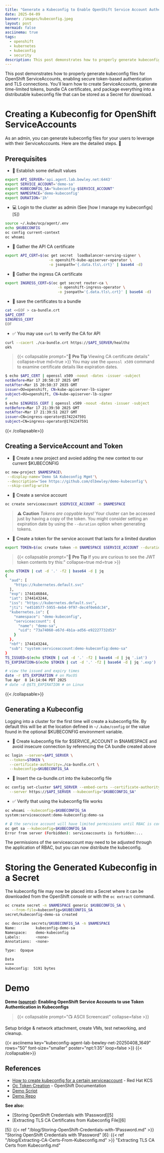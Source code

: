 ```yaml
---
title: "Generate a Kubeconfig to Enable OpenShift Service Account Authentication"
date: 2025-04-09
banner: /images/kubeconfig.jpeg
layout: post
mermaid: false
asciinema: true
tags:
  - openshift
  - kubernetes
  - kubeconfig
  - security
description: This post demonstrates how to properly generate kubeconfig files for OpenShift ServiceAccounts, enabling secure token-based authentication and TLS connections. You'll learn how to create ServiceAccounts, generate time-limited tokens, bundle CA certificates, and package everything into a distributable kubeconfig file that can be stored as a Secret for download.
---
```


This post demonstrates how to properly generate kubeconfig files for OpenShift ServiceAccounts, enabling secure token-based authentication and TLS connections. You'll learn how to create ServiceAccounts, generate time-limited tokens, bundle CA certificates, and package everything into a distributable kubeconfig file that can be stored as a Secret for download.

<!--more-->

# Creating a Kubeconfig for OpenShift ServiceAccounts

As an admin, you can generate kubeconfig files for your users to leverage with their ServiceAccounts. Here are the detailed steps. 🚶

## Prerequisites

* 🔧  Establish some default values

```bash
export API_SERVER='api.agent.lab.bewley.net:6443'
export SERVICE_ACCOUNT='demo-sa'
export KUBECONFIG_SA="kubeconfig-$SERVICE_ACCOUNT"
export NAMESPACE='demo-kubeconfig'
export DURATION='1h'
```

* 💻 Login to the cluster as admin (See [how I manage my kubeconfigs][5])

```bash
source ~/.kube/ocp/agent/.env
echo $KUBECONFIG
oc config current-context
oc whoami
```

* 🔑 Gather the API CA certificate
```bash
export API_CERT=$(oc get secret  loadbalancer-serving-signer \
                    -n openshift-kube-apiserver-operator \
                    -o jsonpath='{.data.tls\.crt}' | base64 -d)
```

* 🔑 Gather the ingress CA certificate
```bash
export INGRESS_CERT=$(oc get secret router-ca \
                        -n openshift-ingress-operator \
                        -o jsonpath='{.data.tls\.crt}' | base64 -d)
```

* 🔑 save the certificates to a bundle
```bash
cat <<EOF > ca-bundle.crt
$API_CERT
$INGRESS_CERT
EOF
```

* ✅ You may use `curl` to verify the CA for API
```bash
curl --cacert ./ca-bundle.crt https://$API_SERVER/healthz 
ok%  
```

> {{< collapsable prompt="📝 **Pro Tip** Viewing CA certificate details" collapse=true md=true >}}
  You may use the `openssl x509` command to examine certificate details like expiration dates.
  ```bash
  $ echo $API_CERT | openssl x509 -noout -dates -issuer -subject
  notBefore=Mar 17 20:50:37 2025 GMT
  notAfter=Mar 15 20:50:37 2035 GMT
  issuer=OU=openshift, CN=kube-apiserver-lb-signer
  subject=OU=openshift, CN=kube-apiserver-lb-signer
  #
  $ echo $INGRESS_CERT | openssl x509 -noout -dates -issuer -subject 
  notBefore=Mar 17 21:39:50 2025 GMT
  notAfter=Mar 17 21:39:51 2027 GMT
  issuer=CN=ingress-operator@1742247591
  subject=CN=ingress-operator@1742247591
  ```
  {{< /collapsable>}}

## Creating a ServiceAccount and Token

* 🔧 Create a new project and avoied adding the new context to our current $KUBECONFIG
```bash
oc new-project $NAMESPACE\
 --display-name='Demo SA Kubeconfig Mgmt'\
 --description='See https://github.com/dlbewley/demo-kubeconfig'\
 --skip-config-write
```

* 🤖 Create a service account
```bash
oc create serviceaccount $SERVICE_ACCOUNT -n $NAMESPACE
```

> ⚠️ **Caution** _Tokens are copyable keys!_ Your cluster can be accessed just by having a copy of the token. You might consider setting an expiration date by using the `--duration` option when generating tokens.

* 🔑 Create a token for the service account that lasts for a limited duration
```bash
export TOKEN=$(oc create token -n $NAMESPACE $SERVICE_ACCOUNT --duration=$DURATION)
```

> {{< collapsable prompt="📝 **Pro Tip** If you are curious to see the JWT token contents try this:" collapse=true md=true >}}
  
  ```bash
  echo $TOKEN | cut -d '.' -f2 | base64 -d | jq                   
  {
    "aud": [
      "https://kubernetes.default.svc"
    ],
    "exp": 1744146844,
    "iat": 1744143244,
    "iss": "https://kubernetes.default.svc",
    "jti": "e4510577-5955-4eb4-9f97-dec4f0e6dc34",
    "kubernetes.io": {
      "namespace": "demo-kubeconfig",
      "serviceaccount": {
        "name": "demo-sa",
        "uid": "73a74060-e67d-4b1a-ad56-e92227732d53"
      }
    },
    "nbf": 1744143244,
    "sub": "system:serviceaccount:demo-kubeconfig:demo-sa"
  }
  TS_ISSUED=$(echo $TOKEN | cut -d '.' -f2 | base64 -d | jq '.iat')
  TS_EXPIRATION=$(echo $TOKEN | cut -d '.' -f2 | base64 -d | jq '.exp')

  # view the issued and expiry times
  date -r $TS_EXPIRATION # on MacOS
  Tue Apr  8 14:14:04 PDT 2025
  # date -d @$TS_EXPIRATION # on Linux
  ```
  {{< /collapsable>}}

## Generating a Kubeconfig

Logging into a cluster for the first time will create a kubeconfig file. By default this will be at the location defined in `~/.kube/config` or the value found in the optional $KUBECONFIG environment variable.

* 🔧 Create kubeconfig file for $SERVICE_ACCOUNT in $NAMESPACE and avoid insecure connection by referencing the CA bundle created above
```bash
oc login --server=$API_SERVER \
  --token=$TOKEN \
  --certificate-authority=./ca-bundle.crt \
  --kubeconfig=$KUBECONFIG_SA
```

* 🔑 Insert the ca-bundle.crt into the kubeconfig file
```bash
oc config set-cluster $API_SERVER --embed-certs --certificate-authority=./ca-bundle.crt \
  --server https://$API_SERVER --kubeconfig="$KUBECONFIG_SA"
```

* ✅ Verify that using the kubeconfig file works
```bash
oc whoami --kubeconfig=$KUBECONFIG_SA
system:serviceaccount:demo-kubeconfig:demo-sa

# 🔒 the service account will have limited permissions until RBAC is configured"
oc get sa --kubeconfig=$KUBECONFIG_SA
Error from server (Forbidden): serviceaccounts is forbidden:...
```

The permissions of the serviceaccount may need to be adjusted through the application of RBAC, but you can now distribute the kubeconfig.

# Storing the Generated Kubeconfig in a Secret

The kubeconfig file may now be placed into a Secret where it can be downloaded from the OpenShift console or with the `oc extract` command.

```bash
oc create secret -n $NAMESPACE generic $KUBECONFIG_SA \
   --from-file=kubeconfig=$KUBECONFIG_SA
secret/kubeconfig-demo-sa created

oc describe secrets/$KUBECONFIG_SA -n $NAMESPACE
Name:         kubeconfig-demo-sa
Namespace:    demo-kubeconfig
Labels:       <none>
Annotations:  <none>

Type:  Opaque

Data
====
kubeconfig:  5191 bytes
```

# Demo

**Demo ([source][3]): Enabling OpenShift Service Accounts to use Token Authentication in Kubeconfigs**
> {{< collapsable prompt="📺 ASCII Screencast" collapse=false >}}
  <p>Setup bridge & network attachment, create VMs, test networking, and cleanup. </p>
  {{< asciinema key="kubeconfig-agent-lab-bewley-net-20250408_1649" rows="50" font-size="smaller" poster="npt:1:35" loop=false >}}
  {{< /collapsable>}}

## References

* [How to create kubeconfig for a certain serviceaccount][1] - Red Hat KCS
* [Oc Token Creation][2] - OpenShift Documentation
* [Demo Script][3]
* [Demo Repo][4]

**See also:**
* [Storing OpenShift Credentials with 1Password][5]
* [Extracting TLS CA Certificates from Kubeconfig File][6]

[1]: <https://access.redhat.com/solutions/6998487> "Red Hat KCS"
[2]: <https://docs.redhat.com/en/documentation/openshift_container_platform/4.18/html/cli_tools/openshift-cli-oc#oc-create-token> "OpenShift Token Creation Documentation"
[3]: <https://github.com/dlbewley/demo-kubeconfig/blob/main/demo-script.sh> "Demo Script"
[4]: <https://github.com/dlbewley/demo-kubeconfig/tree/main> "Demo Repo"
[5]: {{< ref "/blog/Storing-OpenShift-Credentials-with-1Password.md" >}} "Storing OpenShift Credentials with 1Password"
[6]: {{< ref "/blog/Extracting-CA-Certs-From-Kubeconfig.md" >}} "Extracting TLS CA Certs from Kubeconfig.md"